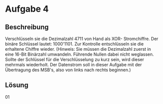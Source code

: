 # Aufgabe 4

## Beschreibung

Verschlüsseln sie die Dezimalzahl 4711 von Hand als XOR-
Stromchiffre. Der binäre Schlüssel lautet: 1000'1101. Zur Kontrolle entschlüsseln sie die
erhaltene Chiffre wieder.
(Hinweis: Sie müssen die Dezimalzahl zuerst in eine 16-Bit Binärzahl umwandeln. Führende Nullen dabei nicht
weglassen. Sollte der Schlüssel für die Verschlüsselung zu kurz sein, wird dieser mehrmals wiederholt. Der
Datenstrom soll in dieser Aufgabe mit der Übertragung des MSB's, also von links nach rechts beginnen.)

## Lösung

01
